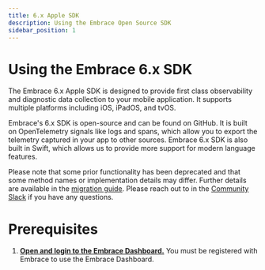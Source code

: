 ```yaml
---
title: 6.x Apple SDK
description: Using the Embrace Open Source SDK
sidebar_position: 1
---
```


# Using the Embrace 6.x SDK

The Embrace 6.x Apple SDK is designed to provide first class observability and diagnostic data collection to your mobile application. It supports multiple platforms including iOS, iPadOS, and tvOS.

Embrace's 6.x SDK is open-source and can be found on GitHub. It is built on OpenTelemetry signals like logs and spans, which allow you to export the telemetry captured in your app to other sources. Embrace 6.x SDK is also built in Swift, which allows us to provide more support for modern language features.

Please note that some prior functionality has been deprecated and that some method names or implementation details may differ. Further details are available in the [migration guide](/docs/ios/open-source/upgrade-guide.md). Please reach out to in the [Community Slack](https://community.embrace.io) if you have any questions. 

# Prerequisites

1. [**Open and login to the Embrace Dashboard.**](/ios/5x/integration/login-embrace-dashboard) You must be registered with Embrace to use the Embrace Dashboard.


